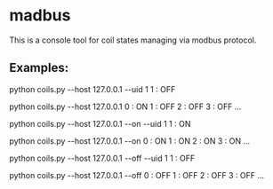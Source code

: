 madbus
======

This is a console tool for coil states managing via modbus protocol.

Examples:
---------

python coils.py --host 127.0.0.1 --uid 1
  1 : OFF

python coils.py --host 127.0.0.1
  0 : ON
  1 : OFF
  2 : OFF
  3 : OFF
...

python coils.py --host 127.0.0.1 --on --uid 1
  1 : ON

python coils.py --host 127.0.0.1 --on
  0 : ON
  1 : ON
  2 : ON
  3 : ON
...

python coils.py --host 127.0.0.1 --off --uid 1
  1 : OFF

python coils.py --host 127.0.0.1 --off
  0 : OFF
  1 : OFF
  2 : OFF
  3 : OFF
...

